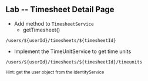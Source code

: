 ## Lab -- Timesheet Detail Page

* Add method to `TimesheetService`
    * getTimesheet()
    
```
/users/${userId}/timesheets/${timesheetId}
```

* Implement the TimeUnitService to get time units

```
/users/${userId}/timesheets/${timesheetId}/timeunits

```
<small>Hint: get the user object from the IdentityService</small>


